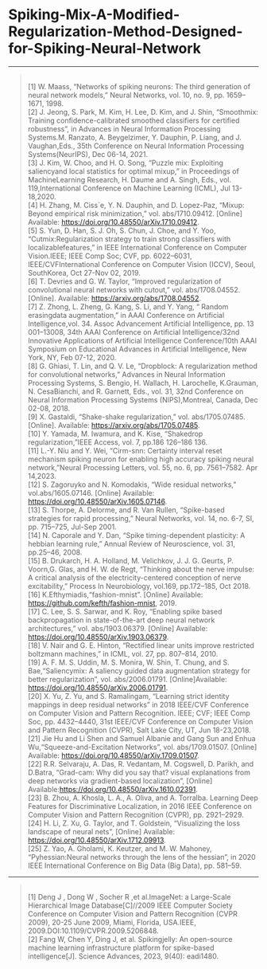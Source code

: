 # Spiking-Mix-A-Modified-Regularization-Method-Designed-for-Spiking-Neural-Network
***
><br>[1] W. Maass, “Networks of spiking neurons: The third generation of neural network models,” Neural Networks, vol. 10, no. 9, pp. 1659–1671, 1998. 
><br>[2] J. Jeong, S. Park, M. Kim, H. Lee, D. Kim, and J. Shin, “Smoothmix: Training confidence-calibrated smoothed classifiers for certified robustness”, in Advances in Neural Information Processing Systems.M. Ranzato, A. Beygelzimer, Y. Dauphin, P. Liang, and J. Vaughan,Eds., 35th Conference on Neural Information Processing Systems(NeurIPS), Dec 06-14, 2021. 
> <br>[3] J. Kim, W. Choo, and H. O. Song, “Puzzle mix: Exploiting saliencyand local statistics for optimal mixup,” in Proceedings of MachineLearning Research, H. Daume and A. Singh, Eds., vol. 119,International Conference on Machine Learning (ICML), Jul 13-18,2020.
><br>[4] H. Zhang, M. Ciss´e, Y. N. Dauphin, and D. Lopez-Paz, “Mixup: Beyond empirical risk minimization,” vol. abs/1710.09412. [Online] Available: https://doi.org/10.48550/arXiv.1710.09412.
><br>[5] S. Yun, D. Han, S. J. Oh, S. Chun, J. Choe, and Y. Yoo, “Cutmix:Regularization strategy to train strong classifiers with localizablefeatures,” in IEEE International Conference on Computer Vision.IEEE; IEEE Comp Soc; CVF, pp. 6022–6031, IEEE/CVFInternational Conference on Computer Vision (ICCV), Seoul, SouthKorea, Oct 27-Nov 02, 2019. 
><br>[6] T. Devries and G. W. Taylor, “Improved regularization of convolutional neural networks with cutout,” vol. abs/1708.04552.[Online]. Available: https://arxiv.org/abs/1708.04552. 
><br>[7] Z. Zhong, L. Zheng, G. Kang, S. Li, and Y. Yang, “ Random erasingdata augmentation,” in AAAI Conference on Artificial Intelligence,vol. 34. Assoc Advancement Artificial Intelligence, pp. 13 001–13008, 34th AAAI Conference on Artificial Intelligence/32nd Innovative Applications of Artificial Intelligence Conference/10th AAAI Symposium on Educational Advances in Artificial Intelligence, New York, NY, Feb 07-12, 2020.
><br>[8] G. Ghiasi, T. Lin, and Q. V. Le, “Dropblock: A regularization method for convolutional networks,” Advances in Neural Information Processing Systems, S. Bengio, H. Wallach, H. Larochelle, K.Grauman, N. CesaBianchi, and R. Garnett, Eds., vol. 31, 32nd Conference on Neural Information Processing Systems (NIPS),Montreal, Canada, Dec 02-08, 2018.
><br>[9] X. Gastaldi, “Shake-shake regularization,” vol. abs/1705.07485.[Online]. Available: https://arxiv.org/abs/1705.07485. 
><br>[10] Y. Yamada, M. Iwamura, and K. Kise, “Shakedrop regularization,”IEEE Access, vol. 7, pp.186 126–186 136.
><br>[11] L.-Y. Niu and Y. Wei, “Cirm-snn: Certainty interval reset mechanism spiking neuron for enabling high accuracy spiking neural network,”Neural Processing Letters, vol. 55, no. 6, pp. 7561–7582. Apr 14,2023. 
><br>[12] S. Zagoruyko and N. Komodakis, “Wide residual networks,” vol.abs/1605.07146. [Online] Available: https://doi.org/10.48550/arXiv.1605.07146.
><br>[13] S. Thorpe, A. Delorme, and R. Van Rullen, “Spike-based strategies for rapid processing,” Neural Networks, vol. 14, no. 6-7, SI, pp. 715–725, Jul-Sep 2001. 
><br>[14] N. Caporale and Y. Dan, “Spike timing-dependent plasticity: A hebbian learning rule,” Annual Review of Neuroscience, vol. 31, pp.25–46, 2008.
><br>[15] B. Drukarch, H. A. Holland, M. Velichkov, J. J. G. Geurts, P. Voorn,G. Glas, and H. W. de Regt, “Thinking about the nerve impulse: A critical analysis of the electricity-centered conception of nerve excitability,” Process In Neurobiology, vol.169, pp.172–185, Oct 2018. 
><br>[16] K.Efthymiadis,“fashion-mnist”. [Online] Available: https://github.com/kefth/fashion-mnist, 2019.
><br>[17] C. Lee, S. S. Sarwar, and K. Roy, “Enabling spike based backpropagation in state-of-the-art deep neural network architectures,” vol. abs/1903.06379. [Online] Available: https://doi.org/10.48550/arXiv.1903.06379.
><br>[18] V. Nair and G. E. Hinton, “Rectified linear units improve restricted boltzmann machines,” in ICML, vol. 27, pp. 807–814, 2010.
><br>[19] A. F. M. S. Uddin, M. S. Monira, W. Shin, T. Chung, and S. Bae,“Saliencymix: A saliency guided data augmentation strategy for better regularization”, vol. abs/2006.01791. [Online]Available: https://doi.org/10.48550/arXiv.2006.01791.
><br>[20] X. Yu, Z. Yu, and S. Ramalingam, “Learning strict identity mappings in deep residual networks” in 2018 IEEE/CVF Conference on Computer Vision and Pattern Recognition. IEEE; CVF; IEEE Comp Soc, pp. 4432–4440, 31st IEEE/CVF Conference on Computer Vision and Pattern Recognition (CVPR), Salt Lake City, UT, Jun 18-23,2018.
><br>[21] Jie Hu and Li Shen and Samuel Albanie and Gang Sun and Enhua Wu,“Squeeze-and-Excitation Networks”, vol. abs/1709.01507. [Online] Available: https://doi.org/10.48550/arXiv.1709.01507.
><br>[22] R.R. Selvaraju, A. Das, R. Vedantam, M. Cogswell, D. Parikh, and D.Batra, “Grad-cam: Why did you say that? visual explanations from deep networks via gradient-based localization”, [Online] Available:https://doi.org/10.48550/arXiv.1610.02391. 
><br>[23] B. Zhou, A. Khosla, L. A., A. Oliva, and A. Torralba. Learning Deep Features for Discriminative Localization, in 2016 IEEE Conference on Computer Vision and Pattern Recognition (CVPR), pp. 2921–2929.
><br>[24] H. Li, Z. Xu, G. Taylor, and T. Goldstein, “Visualizing the loss landscape of neural nets”, [Online] Available: https://doi.org/10.48550/arXiv.1712.09913. 
><br>[25] Z. Yao, A. Gholami, K. Keutzer, and M. W. Mahoney, “Pyhessian:Neural networks through the lens of the hessian”, in 2020 IEEE International Conference on Big Data (Big Data), pp. 581–59.
***
><br>[1] Deng J , Dong W , Socher R ,et al.ImageNet: a Large-Scale Hierarchical Image Database[C]//2009 IEEE Computer Society Conference on Computer Vision and Pattern Recognition (CVPR 2009), 20-25 June 2009, Miami, Florida, USA.IEEE, 2009.DOI:10.1109/CVPR.2009.5206848. 
><br>[2] Fang W, Chen Y, Ding J, et al. Spikingjelly: An open-source machine learning infrastructure platform for spike-based intelligence[J]. Science Advances, 2023, 9(40): eadi1480.
